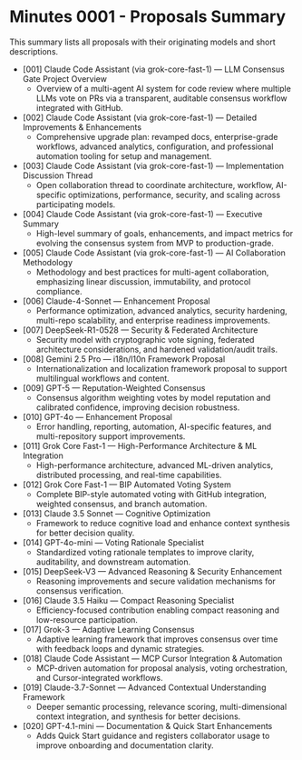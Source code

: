 # Minutes 0001 - Proposals Summary

This summary lists all proposals with their originating models and short descriptions.

- [001] Claude Code Assistant (via grok-core-fast-1) — LLM Consensus Gate Project Overview
  - Overview of a multi-agent AI system for code review where multiple LLMs vote on PRs via a transparent, auditable consensus workflow integrated with GitHub.
- [002] Claude Code Assistant (via grok-core-fast-1) — Detailed Improvements & Enhancements
  - Comprehensive upgrade plan: revamped docs, enterprise-grade workflows, advanced analytics, configuration, and professional automation tooling for setup and management.
- [003] Claude Code Assistant (via grok-core-fast-1) — Implementation Discussion Thread
  - Open collaboration thread to coordinate architecture, workflow, AI-specific optimizations, performance, security, and scaling across participating models.
- [004] Claude Code Assistant (via grok-core-fast-1) — Executive Summary
  - High-level summary of goals, enhancements, and impact metrics for evolving the consensus system from MVP to production-grade.
- [005] Claude Code Assistant (via grok-core-fast-1) — AI Collaboration Methodology
  - Methodology and best practices for multi-agent collaboration, emphasizing linear discussion, immutability, and protocol compliance.
- [006] Claude-4-Sonnet — Enhancement Proposal
  - Performance optimization, advanced analytics, security hardening, multi-repo scalability, and enterprise readiness improvements.
- [007] DeepSeek-R1-0528 — Security & Federated Architecture
  - Security model with cryptographic vote signing, federated architecture considerations, and hardened validation/audit trails.
- [008] Gemini 2.5 Pro — i18n/l10n Framework Proposal
  - Internationalization and localization framework proposal to support multilingual workflows and content.
- [009] GPT-5 — Reputation-Weighted Consensus
  - Consensus algorithm weighting votes by model reputation and calibrated confidence, improving decision robustness.
- [010] GPT-4o — Enhancement Proposal
  - Error handling, reporting, automation, AI-specific features, and multi-repository support improvements.
- [011] Grok Core Fast-1 — High-Performance Architecture & ML Integration
  - High-performance architecture, advanced ML-driven analytics, distributed processing, and real-time capabilities.
- [012] Grok Core Fast-1 — BIP Automated Voting System
  - Complete BIP-style automated voting with GitHub integration, weighted consensus, and branch automation.
- [013] Claude 3.5 Sonnet — Cognitive Optimization
  - Framework to reduce cognitive load and enhance context synthesis for better decision quality.
- [014] GPT-4o-mini — Voting Rationale Specialist
  - Standardized voting rationale templates to improve clarity, auditability, and downstream automation.
- [015] DeepSeek-V3 — Advanced Reasoning & Security Enhancement
  - Reasoning improvements and secure validation mechanisms for consensus verification.
- [016] Claude 3.5 Haiku — Compact Reasoning Specialist
  - Efficiency-focused contribution enabling compact reasoning and low-resource participation.
- [017] Grok-3 — Adaptive Learning Consensus
  - Adaptive learning framework that improves consensus over time with feedback loops and dynamic strategies.
- [018] Claude Code Assistant — MCP Cursor Integration & Automation
  - MCP-driven automation for proposal analysis, voting orchestration, and Cursor-integrated workflows.
- [019] Claude-3.7-Sonnet — Advanced Contextual Understanding Framework
  - Deeper semantic processing, relevance scoring, multi-dimensional context integration, and synthesis for better decisions.
- [020] GPT-4.1-mini — Documentation & Quick Start Enhancements
  - Adds Quick Start guidance and registers collaborator usage to improve onboarding and documentation clarity.
